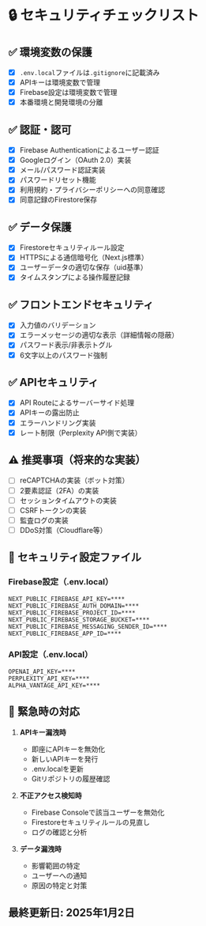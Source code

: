 # 🔒 セキュリティチェックリスト

## ✅ 環境変数の保護

- [x] `.env.local`ファイルは`.gitignore`に記載済み
- [x] APIキーは環境変数で管理
- [x] Firebase設定は環境変数で管理
- [x] 本番環境と開発環境の分離

## ✅ 認証・認可

- [x] Firebase Authenticationによるユーザー認証
- [x] Googleログイン（OAuth 2.0）実装
- [x] メール/パスワード認証実装
- [x] パスワードリセット機能
- [x] 利用規約・プライバシーポリシーへの同意確認
- [x] 同意記録のFirestore保存

## ✅ データ保護

- [x] Firestoreセキュリティルール設定
- [x] HTTPSによる通信暗号化（Next.js標準）
- [x] ユーザーデータの適切な保存（uid基準）
- [x] タイムスタンプによる操作履歴記録

## ✅ フロントエンドセキュリティ

- [x] 入力値のバリデーション
- [x] エラーメッセージの適切な表示（詳細情報の隠蔽）
- [x] パスワード表示/非表示トグル
- [x] 6文字以上のパスワード強制

## ✅ APIセキュリティ

- [x] API Routeによるサーバーサイド処理
- [x] APIキーの露出防止
- [x] エラーハンドリング実装
- [x] レート制限（Perplexity API側で実装）

## ⚠️ 推奨事項（将来的な実装）

- [ ] reCAPTCHAの実装（ボット対策）
- [ ] 2要素認証（2FA）の実装
- [ ] セッションタイムアウトの実装
- [ ] CSRFトークンの実装
- [ ] 監査ログの実装
- [ ] DDoS対策（Cloudflare等）

## 📝 セキュリティ設定ファイル

### Firebase設定（.env.local）

```
NEXT_PUBLIC_FIREBASE_API_KEY=****
NEXT_PUBLIC_FIREBASE_AUTH_DOMAIN=****
NEXT_PUBLIC_FIREBASE_PROJECT_ID=****
NEXT_PUBLIC_FIREBASE_STORAGE_BUCKET=****
NEXT_PUBLIC_FIREBASE_MESSAGING_SENDER_ID=****
NEXT_PUBLIC_FIREBASE_APP_ID=****
```

### API設定（.env.local）

```
OPENAI_API_KEY=****
PERPLEXITY_API_KEY=****
ALPHA_VANTAGE_API_KEY=****
```

## 🚨 緊急時の対応

1. **APIキー漏洩時**
   - 即座にAPIキーを無効化
   - 新しいAPIキーを発行
   - .env.localを更新
   - Gitリポジトリの履歴確認

2. **不正アクセス検知時**
   - Firebase Consoleで該当ユーザーを無効化
   - Firestoreセキュリティルールの見直し
   - ログの確認と分析

3. **データ漏洩時**
   - 影響範囲の特定
   - ユーザーへの通知
   - 原因の特定と対策

## 最終更新日: 2025年1月2日

